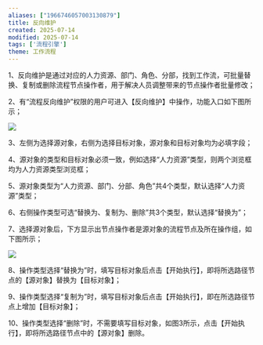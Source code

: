 ```yaml
---
aliases: ["1966746057003130879"]
title: 反向维护
created: 2025-07-14
modified: 2025-07-14
tags: ['流程引擎']
theme: 工作流程
---
```


1、反向维护是通过对应的人力资源、部门、角色、分部，找到工作流，可批量替换、复制或删除流程节点操作者，用于解决人员调整带来的节点操作者批量修改；

2、有“流程反向维护”权限的用户可进入【反向维护】中操作，功能入口如下图所示；

![](8cd67a6f77fa33aea4324a16df19e068.jpg)

3、左侧为选择源对象，右侧为选择目标对象，源对象和目标对象均为必填字段；

4、源对象的类型和目标对象必须一致，例如选择“人力资源”类型，则两个浏览框均为人力资源类型浏览框；

5、源对象类型为“人力资源、部门、分部、角色”共4个类型，默认选择“人力资源”类型；

6、右侧操作类型可选“替换为、复制为、删除”共3个类型，默认选择“替换为”；

7、选择源对象后，下方显示出节点操作者是源对象的流程节点及所在操作组，如下图所示；

![](252c1e9f7e16baeee9c298129fdb871a.jpg)

8、操作类型选择“替换为”时，填写目标对象后点击【开始执行】，即将所选路径节点的【源对象】替换为【目标对象】；

9、操作类型选择“复制为”时，填写目标对象后点击【开始执行】，即在所选路径节点上增加【目标对象】；

10、操作类型选择“删除”时，不需要填写目标对象，如图3所示，点击【开始执行】，即将所选路径节点中的【源对象】删除。